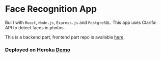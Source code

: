# Face Recognition App

Built with ```React```, ```Node.js```, ```Express.js``` and ```PostgreSQL```. This app uses Clarifai API to detect faces in photos. 

This is a backend part, frontend part repo is available [here](https://github.com/hzndr/react-face-recognition-app).

### Deployed on Heroku [Demo](https://face-recognition-app123.herokuapp.com/) 

